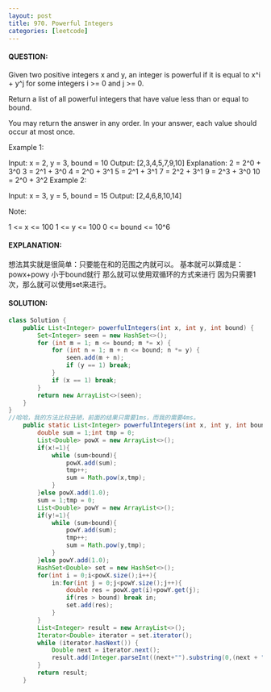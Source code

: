 ```yaml
---
layout: post
title: 970. Powerful Integers
categories: [leetcode]
---
```

#### QUESTION:
Given two positive integers x and y, an integer is powerful if it is equal to x^i + y^j for some integers i >= 0 and j >= 0.

Return a list of all powerful integers that have value less than or equal to bound.

You may return the answer in any order.  In your answer, each value should occur at most once.

 

Example 1:

Input: x = 2, y = 3, bound = 10
Output: [2,3,4,5,7,9,10]
Explanation: 
2 = 2^0 + 3^0
3 = 2^1 + 3^0
4 = 2^0 + 3^1
5 = 2^1 + 3^1
7 = 2^2 + 3^1
9 = 2^3 + 3^0
10 = 2^0 + 3^2
Example 2:

Input: x = 3, y = 5, bound = 15
Output: [2,4,6,8,10,14]
 

Note:

1 <= x <= 100
1 <= y <= 100
0 <= bound <= 10^6
#### EXPLANATION:

想法其实就是很简单：只要能在和的范围之内就可以。
基本就可以算成是：powx+powy 小于bound就行
那么就可以使用双循环的方式来进行
因为只需要1次，那么就可以使用set来进行。

#### SOLUTION:
```java
class Solution {
    public List<Integer> powerfulIntegers(int x, int y, int bound) {
        Set<Integer> seen = new HashSet<>();
        for (int m = 1; m <= bound; m *= x) {
            for (int n = 1; m + n <= bound; n *= y) {
                seen.add(m + n);
                if (y == 1) break;
            }
            if (x == 1) break;
        }
        return new ArrayList<>(seen);
    }
}
//哈哈，我的方法比较丑陋，前面的结果只需要1ms，而我的需要4ms。
    public static List<Integer> powerfulIntegers(int x, int y, int bound) {
        double sum = 1;int tmp = 0;
        List<Double> powX = new ArrayList<>();
        if(x!=1){
            while (sum<bound){
                powX.add(sum);
                tmp++;
                sum = Math.pow(x,tmp);
            }
        }else powX.add(1.0);
        sum = 1;tmp = 0;
        List<Double> powY = new ArrayList<>();
        if(y!=1){
            while (sum<bound){
                powY.add(sum);
                tmp++;
                sum = Math.pow(y,tmp);
            }
        }else powY.add(1.0);
        HashSet<Double> set = new HashSet<>();
        for(int i = 0;i<powX.size();i++){
            in:for(int j = 0;j<powY.size();j++){
                double res = powX.get(i)+powY.get(j);
                if(res > bound) break in;
                set.add(res);
            }
        }
        List<Integer> result = new ArrayList<>();
        Iterator<Double> iterator = set.iterator();
        while (iterator.hasNext()) {
            Double next = iterator.next();
            result.add(Integer.parseInt((next+"").substring(0,(next + "").indexOf('.'))));
        }
        return result;
    }
```